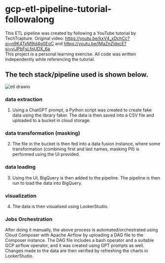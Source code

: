 # gcp-etl-pipeline-tutorial-followalong
This ETL pipeline was created by following a YouTube tutorial by TechTrapture. Original video: https://youtu.be/kxV4_xDchCc?si=n9K4TxM9ld4g0EoC and https://youtu.be/lMaZnZldxcE?si=viJPbFsLfpUDX_6a  
This project is a personal learning exercise. All code was written independently while referencing the tutorial.

## The tech stack/pipeline used is shown below.
![etl drawio](https://github.com/user-attachments/assets/b932f4e1-454f-4ab9-a9a1-dc0ae249d85f)

### data extraction
1. Using a ChatGPT prompt, a Python script was created to create fake data using the library faker. The data is then saved into a CSV file and uploaded to a bucket in cloud storage.
### data transformation (masking)
2. The file in the bucket is then fed into a data fusion instance, where some transformation (combining first and last names, masking PII) is performed using the UI provided.
### data loading
3. Using the UI, BigQuery is then added to the pipeline. The pipeline is then run to load the data into BigQuery.
### visualization
4. The data is then visualised using LookerStudio.

### Jobs Orchestration
After doing it manually, the above process is automated/orchestrated using Cloud Composer with Apache Airflow by uploading a DAG file to the Composer instance.
The DAG file includes a bash operator and a suitable GCP airflow operator, and it was created using GPT prompts as well.
Changes made to the data are then verified by refreshing the charts in LookerStudio.
